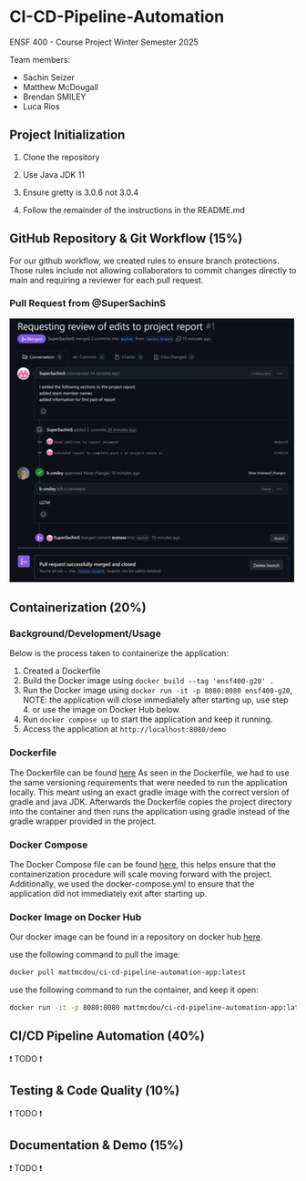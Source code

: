 # CI-CD-Pipeline-Automation

ENSF 400 - Course Project
Winter Semester 2025

Team members:

- Sachin Seizer
- Matthew McDougall
- Brendan SMILEY
- Luca Rios

## Project Initialization

1. Clone the repository

2. Use Java JDK 11

3. Ensure gretty is 3.0.6 not 3.0.4
4. Follow the remainder of the instructions in the README.md

## GitHub Repository & Git Workflow (15%)

For our github workflow, we created rules to ensure branch protections. Those rules include not allowing collaborators to commit changes directly to main and requiring a reviewer for each pull request.

### Pull Request from @SuperSachinS

<img src="report-media\PullRequest-Sachin.png" width=500>

## Containerization (20%)

### Background/Development/Usage

Below is the process taken to containerize the application:

1. Created a Dockerfile
2. Build the Docker image using `docker build --tag 'ensf400-g20' .`
3. Run the Docker image using `docker run -it -p 8080:8080 ensf400-g20`, NOTE: the application will close immediately after starting up, use step 4. or use the image on Docker Hub below.
4. Run `docker compose up` to start the application and keep it running.
5. Access the application at `http://localhost:8080/demo`

### Dockerfile

The Dockerfile can be found [here](./Dockerfile)
As seen in the Dockerfile, we had to use the same versioning requirements that were needed to run the application locally. This meant using an exact gradle image with the correct version of gradle and java JDK. Afterwards the Dockerfile copies the project directory into the container and then runs the application using gradle instead of the gradle wrapper provided in the project.

### Docker Compose

The Docker Compose file can be found [here](./docker-compose.yml), this helps ensure that the containerization procedure will scale moving forward with the project. Additionally, we used the docker-compose.yml to ensure that the application did not immediately exit after starting up.

### Docker Image on Docker Hub

Our docker image can be found in a repository on docker hub [here](https://hub.docker.com/repository/docker/mattmcdou/ci-cd-pipeline-automation-app/tags/latest/sha256-cedc83a81df4c45f3a1312ecd1c3a48de0c5cf1e51c645d8446d645863fcfaca).

use the following command to pull the image:

```bash
docker pull mattmcdou/ci-cd-pipeline-automation-app:latest
```

use the following command to run the container, and keep it open:

```bash
docker run -it -p 8080:8080 mattmcdou/ci-cd-pipeline-automation-app:latest
```

## CI/CD Pipeline Automation (40%)

❗ TODO ❗

## Testing & Code Quality (10%)

❗ TODO ❗

## Documentation & Demo (15%)

❗ TODO ❗
